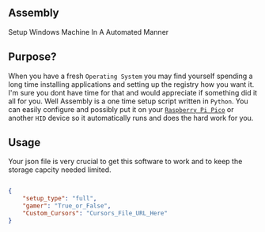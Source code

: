 ## Assembly

Setup Windows Machine In A Automated Manner

## Purpose?

When you have a fresh `Operating System` you may find yourself spending a long time installing applications and setting up the registry how you want it. I'm sure you dont have time for that and would appreciate if something did it all for you. Well Assembly is a one time setup script written in `Python`. You can easily configure and possibly put it on your <a target="_blank" href="https://www.raspberrypi.com/products/raspberry-pi-pico/">`Raspberry Pi Pico`</a> or another `HID` device so it automatically runs and does the hard work for you.


## Usage

Your json file is very crucial to get this software to work and to keep the storage capcity needed limited.

```json

{
    "setup_type": "full",
    "gamer": "True_or_False",
    "Custom_Cursors": "Cursors_File_URL_Here"
}

```